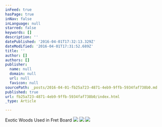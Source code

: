 ```yaml
---
inFeed: true
hasPage: true
inNav: false
inLanguage: null
starred: false
keywords: []
description: ''
datePublished: '2016-04-01T17:32:13.329Z'
dateModified: '2016-04-01T17:31:52.689Z'
title: ''
author: []
authors: []
publisher:
  name: null
  domain: null
  url: null
  favicon: null
sourcePath: _posts/2016-04-01-fb25a723-4871-4eb9-9ffb-5934faf738b0.md
published: true
url: fb25a723-4871-4eb9-9ffb-5934faf738b0/index.html
_type: Article

---
```

Exotic Woods Used in Fret Board
![](https://the-grid-user-content.s3-us-west-2.amazonaws.com/45e297a3-390f-44eb-a275-06ac5bf1ab40.jpg)
![](https://the-grid-user-content.s3-us-west-2.amazonaws.com/721fde71-ad59-40d4-a571-71c775d58c58.jpg)
![](https://the-grid-user-content.s3-us-west-2.amazonaws.com/8a79a809-74d7-4d60-afdf-bcfef16af5ee.jpg)